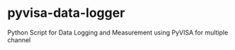 # pyvisa-data-logger
Python Script for Data Logging and Measurement using PyVISA for multiple channel
